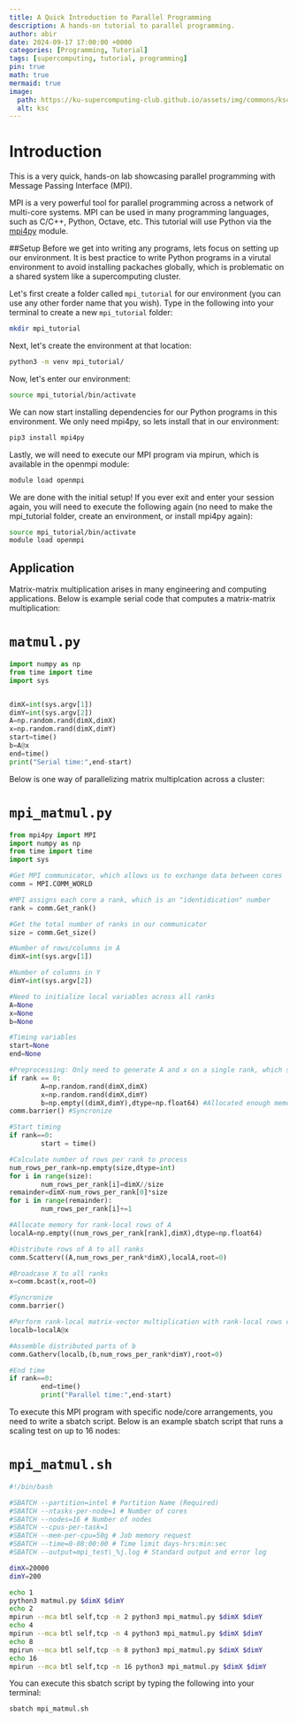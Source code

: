 ```yaml
---
title: A Quick Introduction to Parallel Programming 
description: A hands-on tutorial to parallel programming.
author: abir
date: 2024-09-17 17:00:00 +0000
categories: [Programming, Tutorial]
tags: [supercomputing, tutorial, programming]
pin: true
math: true
mermaid: true
image:
  path: https://ku-supercomputing-club.github.io/assets/img/commons/ksc_logo.png
  alt: ksc
---
```


# Introduction
This is a very quick, hands-on lab showcasing parallel programming with Message Passing Interface (MPI).

MPI is a very powerful tool for parallel programming across a network of multi-core systems. MPI can be used in many programming languages, such as C/C++, Python, Octave, etc. This tutorial will use Python via the [mpi4py](https://mpi4py.readthedocs.io/en/stable/) module.

##Setup
Before we get into writing any programs, lets focus on setting up our environment. It is best practice to write Python programs in a virutal environment to avoid installing packaches globally, which is problematic on a shared system like a supercomputing cluster.

Let's first create a folder called `mpi_tutorial` for our environment (you can use any other forder name that you wish). Type in the following into your terminal to create a new `mpi_tutorial` folder:
```bash
mkdir mpi_tutorial
```

Next, let's create the environment at that location:
```bash
python3 -m venv mpi_tutorial/
```

Now, let's enter our environment:
```bash
source mpi_tutorial/bin/activate
```

We can now start installing dependencies for our Python programs in this environment. We only need mpi4py, so lets install that in our environment:
```bash
pip3 install mpi4py
```

Lastly, we will need to execute our MPI program via mpirun, which is available in the openmpi module:
```bash
module load openmpi
```

We are done with the initial setup! If you ever exit and enter your session again, you will need to execute the following again (no need to make the mpi_tutorial folder, create an environment, or install mpi4py again):
```bash
source mpi_tutorial/bin/activate
module load openmpi
```

## Application
Matrix-matrix multiplication arises in many engineering and computing applications. Below is example serial code that computes a matrix-matrix multiplication:
# **`matmul.py`**
```python
import numpy as np
from time import time
import sys


dimX=int(sys.argv[1])
dimY=int(sys.argv[2])
A=np.random.rand(dimX,dimX)
x=np.random.rand(dimX,dimY)
start=time()
b=A@x
end=time()
print("Serial time:",end-start)

```

Below is one way of parallelizing matrix multiplcation across a cluster:
# **`mpi_matmul.py`**
```python
from mpi4py import MPI
import numpy as np
from time import time
import sys

#Get MPI communicator, which allows us to exchange data between cores
comm = MPI.COMM_WORLD

#MPI assigns each core a rank, which is an "identidication" number
rank = comm.Get_rank()

#Get the total number of ranks in our communicator
size = comm.Get_size()

#Number of rows/columns in A
dimX=int(sys.argv[1])

#Number of columns in Y
dimY=int(sys.argv[2])

#Need to initialize local variables across all ranks
A=None
x=None
b=None

#Timing variables
start=None
end=None

#Preprocessing: Only need to generate A and x on a single rank, which saves memory
if rank == 0:
        A=np.random.rand(dimX,dimX)
        x=np.random.rand(dimX,dimY)
        b=np.empty((dimX,dimY),dtype=np.float64) #Allocated enough memory for final result
comm.barrier() #Syncronize

#Start timing
if rank==0:
        start = time()

#Calculate number of rows per rank to process
num_rows_per_rank=np.empty(size,dtype=int)
for i in range(size):
        num_rows_per_rank[i]=dimX//size
remainder=dimX-num_rows_per_rank[0]*size
for i in range(remainder):
        num_rows_per_rank[i]+=1

#Allocate memory for rank-local rows of A
localA=np.empty((num_rows_per_rank[rank],dimX),dtype=np.float64)

#Distribute rows of A to all ranks
comm.Scatterv((A,num_rows_per_rank*dimX),localA,root=0)

#Broadcase X to all ranks
x=comm.bcast(x,root=0)

#Syncronize
comm.barrier()

#Perform rank-local matrix-vector multiplication with rank-local rows of A
localb=localA@x

#Assemble distributed parts of b
comm.Gatherv(localb,(b,num_rows_per_rank*dimY),root=0)

#End time
if rank==0:
        end=time()
        print("Parallel time:",end-start)
```

To execute this MPI program with specific node/core arrangements, you need to write a sbatch script. Below is an example sbatch script that runs a scaling test on up to 16 nodes:
# **`mpi_matmul.sh`**
```bash
#!/bin/bash

#SBATCH --partition=intel # Partition Name (Required)
#SBATCH --ntasks-per-node=1 # Number of cores
#SBATCH --nodes=16 # Number of nodes
#SBATCH --cpus-per-task=1
#SBATCH --mem-per-cpu=50g # Job memory request
#SBATCH --time=0-08:00:00 # Time limit days-hrs:min:sec
#SBATCH --output=mpi_test\_%j.log # Standard output and error log

dimX=20000
dimY=200

echo 1
python3 matmul.py $dimX $dimY
echo 2
mpirun --mca btl self,tcp -n 2 python3 mpi_matmul.py $dimX $dimY
echo 4
mpirun --mca btl self,tcp -n 4 python3 mpi_matmul.py $dimX $dimY
echo 8
mpirun --mca btl self,tcp -n 8 python3 mpi_matmul.py $dimX $dimY
echo 16
mpirun --mca btl self,tcp -n 16 python3 mpi_matmul.py $dimX $dimY
```

You can execute this sbatch script by typing the following into your terminal:
```bash
sbatch mpi_matmul.sh
```
